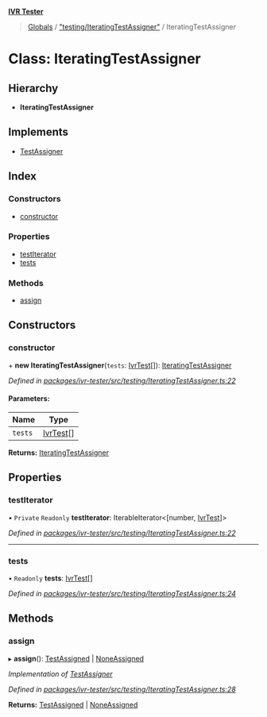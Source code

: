 **[IVR Tester](../README.md)**

> [Globals](../README.md) / ["testing/IteratingTestAssigner"](../modules/_testing_iteratingtestassigner_.md) / IteratingTestAssigner

# Class: IteratingTestAssigner

## Hierarchy

* **IteratingTestAssigner**

## Implements

* [TestAssigner](../interfaces/_testing_iteratingtestassigner_.testassigner.md)

## Index

### Constructors

* [constructor](_testing_iteratingtestassigner_.iteratingtestassigner.md#constructor)

### Properties

* [testIterator](_testing_iteratingtestassigner_.iteratingtestassigner.md#testiterator)
* [tests](_testing_iteratingtestassigner_.iteratingtestassigner.md#tests)

### Methods

* [assign](_testing_iteratingtestassigner_.iteratingtestassigner.md#assign)

## Constructors

### constructor

\+ **new IteratingTestAssigner**(`tests`: [IvrTest](../interfaces/_testing_test_ivrtest_.ivrtest.md)[]): [IteratingTestAssigner](_testing_iteratingtestassigner_.iteratingtestassigner.md)

*Defined in [packages/ivr-tester/src/testing/IteratingTestAssigner.ts:22](https://github.com/SketchingDev/ivr-tester/blob/2e93db6/packages/ivr-tester/src/testing/IteratingTestAssigner.ts#L22)*

#### Parameters:

Name | Type |
------ | ------ |
`tests` | [IvrTest](../interfaces/_testing_test_ivrtest_.ivrtest.md)[] |

**Returns:** [IteratingTestAssigner](_testing_iteratingtestassigner_.iteratingtestassigner.md)

## Properties

### testIterator

• `Private` `Readonly` **testIterator**: IterableIterator\<[number, [IvrTest](../interfaces/_testing_test_ivrtest_.ivrtest.md)]>

*Defined in [packages/ivr-tester/src/testing/IteratingTestAssigner.ts:22](https://github.com/SketchingDev/ivr-tester/blob/2e93db6/packages/ivr-tester/src/testing/IteratingTestAssigner.ts#L22)*

___

### tests

• `Readonly` **tests**: [IvrTest](../interfaces/_testing_test_ivrtest_.ivrtest.md)[]

*Defined in [packages/ivr-tester/src/testing/IteratingTestAssigner.ts:24](https://github.com/SketchingDev/ivr-tester/blob/2e93db6/packages/ivr-tester/src/testing/IteratingTestAssigner.ts#L24)*

## Methods

### assign

▸ **assign**(): [TestAssigned](../interfaces/_testing_iteratingtestassigner_.testassigned.md) \| [NoneAssigned](../interfaces/_testing_iteratingtestassigner_.noneassigned.md)

*Implementation of [TestAssigner](../interfaces/_testing_iteratingtestassigner_.testassigner.md)*

*Defined in [packages/ivr-tester/src/testing/IteratingTestAssigner.ts:28](https://github.com/SketchingDev/ivr-tester/blob/2e93db6/packages/ivr-tester/src/testing/IteratingTestAssigner.ts#L28)*

**Returns:** [TestAssigned](../interfaces/_testing_iteratingtestassigner_.testassigned.md) \| [NoneAssigned](../interfaces/_testing_iteratingtestassigner_.noneassigned.md)
